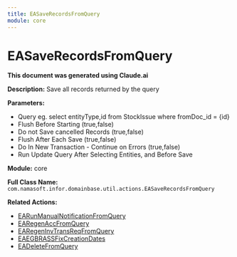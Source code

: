 ```yaml
---
title: EASaveRecordsFromQuery
module: core
---
```



<div class='entity-flows'>

# EASaveRecordsFromQuery

**This document was generated using Claude.ai**

**Description:** Save all records returned by the query

**Parameters:**
- Query eg. select entityType,id from StockIssue where fromDoc_id = {id}
- Flush Before Starting (true,false)
- Do not Save cancelled Records (true,false)
- Flush After Each Save (true,false)
- Do In New Transaction - Continue on Errors (true,false)
- Run Update Query After Selecting Entities, and Before Save

**Module:** core

**Full Class Name:** `com.namasoft.infor.domainbase.util.actions.EASaveRecordsFromQuery`

**Related Actions:**
- [EARunManualNotificationFromQuery](EARunManualNotificationFromQuery.md)
- [EARegenAccFromQuery](EARegenAccFromQuery.md)
- [EARegenInvTransReqFromQuery](../supplychain/EARegenInvTransReqFromQuery.md)
- [EAEGBRASSFixCreationDates](../supplychain/EAEGBRASSFixCreationDates.md)
- [EADeleteFromQuery](EADeleteFromQuery.md)


</div>

